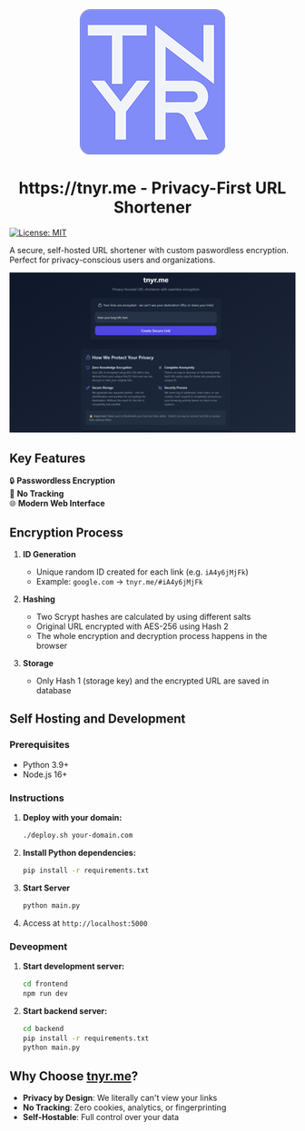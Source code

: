 <div align="center">
<img src="logo-256px-no-padding.png" />
<h1> https://tnyr.me - Privacy-First URL Shortener</h1>
</div>

[![License: MIT](https://img.shields.io/badge/License-MIT-blue.svg)](https://opensource.org/licenses/MIT)

A secure, self-hosted URL shortener with custom paswordless encryption. Perfect for privacy-conscious users and organizations.

![Screenshot](site-screenshot.png)

## Key Features

🔒 **Passwordless Encryption**  
📡 **No Tracking**   
🌐 **Modern Web Interface**  

## Encryption Process

1. **ID Generation**  
   - Unique random ID created for each link (e.g. `iA4y6jMjFk`)
   - Example: `google.com` → `tnyr.me/#iA4y6jMjFk`

2. **Hashing**  
   - Two Scrypt hashes are calculated by using different salts
   - Original URL encrypted with AES-256 using Hash 2
   - The whole encryption and decryption process happens in the browser

3. **Storage**  
   - Only Hash 1 (storage key) and the encrypted URL are saved in database

## Self Hosting and Development 

### Prerequisites
- Python 3.9+
- Node.js 16+

### Instructions

1. **Deploy with your domain:**
   ```bash
   ./deploy.sh your-domain.com
   ```

2. **Install Python dependencies:**
   ```bash
   pip install -r requirements.txt
   ```

3. **Start Server**
   ```bash
   python main.py
   ```

4. Access at `http://localhost:5000`

### Deveopment

1. **Start development server:**
   ```bash
   cd frontend
   npm run dev
   ```

2. **Start backend server:**
   ```bash
   cd backend
   pip install -r requirements.txt
   python main.py
   ```

## Why Choose [tnyr.me](https://tnyr.me)?

- **Privacy by Design**: We literally can't view your links
- **No Tracking**: Zero cookies, analytics, or fingerprinting
- **Self-Hostable**: Full control over your data
